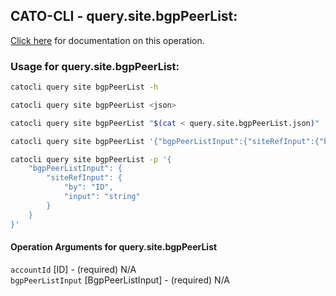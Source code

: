 
## CATO-CLI - query.site.bgpPeerList:
[Click here](https://api.catonetworks.com/documentation/#query-query.site.bgpPeerList) for documentation on this operation.

### Usage for query.site.bgpPeerList:

```bash
catocli query site bgpPeerList -h

catocli query site bgpPeerList <json>

catocli query site bgpPeerList "$(cat < query.site.bgpPeerList.json)"

catocli query site bgpPeerList '{"bgpPeerListInput":{"siteRefInput":{"by":"ID","input":"string"}}}'

catocli query site bgpPeerList -p '{
    "bgpPeerListInput": {
        "siteRefInput": {
            "by": "ID",
            "input": "string"
        }
    }
}'
```

#### Operation Arguments for query.site.bgpPeerList ####

`accountId` [ID] - (required) N/A    
`bgpPeerListInput` [BgpPeerListInput] - (required) N/A    
